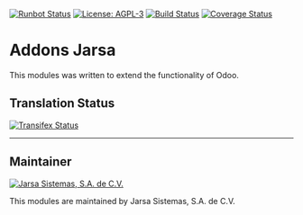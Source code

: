 [![Runbot Status](http://runbot.jarsa.com.mx/runbot/badge/flat/3/9.0.svg)](http://runbot.jarsa.com.mx/runbot/repo/git-github-com-jarsa-addons-jarsa-3)
[![License: AGPL-3](https://img.shields.io/badge/licence-AGPL--3-blue.svg)](http://www.gnu.org/licenses/agpl-3.0-standalone.html)
[![Build Status](https://travis-ci.org/Jarsa/addons-jarsa.svg?branch=9.0)](https://travis-ci.org/Jarsa/addons-jarsa)
[![Coverage Status](https://coveralls.io/repos/github/Jarsa/addons-jarsa/badge.svg?branch=9.0&refresh=1)](https://coveralls.io/github/Jarsa/addons-jarsa?branch=9.0)

Addons Jarsa
============

This modules was written to extend the functionality of Odoo.

Translation Status
------------------
[![Transifex Status](https://www.transifex.com/projects/p/Jarsa-addons-jarsa-9-0/chart/image_png)](https://www.transifex.com/projects/p/Jarsa-addons-jarsa-9-0)

----

Maintainer
----------

[![Jarsa Sistemas, S.A. de C.V.](http://www.jarsa.com.mx/logo.png)](http://www.jarsa.com.mx)

This modules are maintained by Jarsa Sistemas, S.A. de C.V.